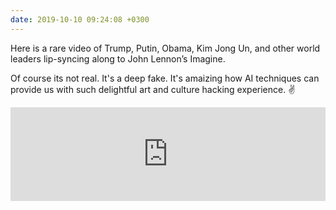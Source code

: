 ```yaml
---
date: 2019-10-10 09:24:08 +0300
---
```


Here is a rare video of Trump, Putin, Obama, Kim Jong Un, and other world leaders lip-syncing along to John Lennon’s Imagine.<br>
<p>Of course its not real. It's a deep fake. It's amaizing how AI techniques can provide us with such delightful art and culture hacking experience. &#9996</p>

 <iframe width="100%"  src="https://www.youtube.com/embed/Lfa5WvqBSq4" frameborder="0" allow="accelerometer; autoplay; encrypted-media; gyroscope; picture-in-picture" allowfullscreen></iframe>

